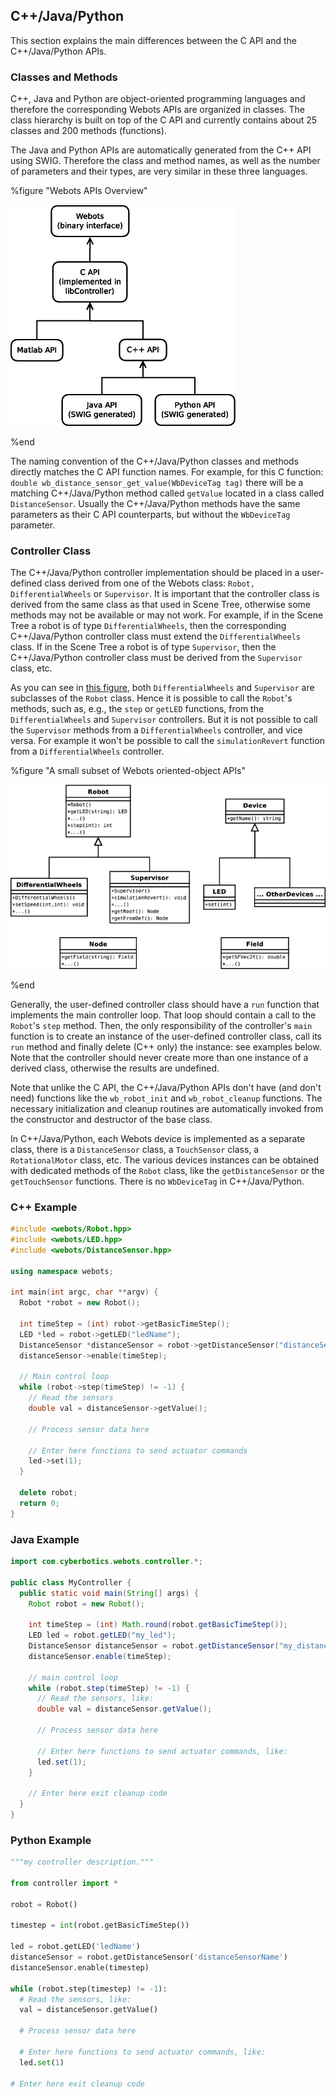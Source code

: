 ## C++/Java/Python

This section explains the main differences between the C API and the C++/Java/Python APIs.

### Classes and Methods

C++, Java and Python are object-oriented programming languages and therefore the corresponding Webots APIs are organized in classes.
The class hierarchy is built on top of the C API and currently contains about 25 classes and 200 methods (functions).

The Java and Python APIs are automatically generated from the C++ API using SWIG.
Therefore the class and method names, as well as the number of parameters and their types, are very similar in these three languages.

%figure "Webots APIs Overview"

![api_overview.png](images/api_overview.png)

%end

The naming convention of the C++/Java/Python classes and methods directly matches the C API function names.
For example, for this C function: `double wb_distance_sensor_get_value(WbDeviceTag tag)` there will be a matching C++/Java/Python method called `getValue` located in a class called `DistanceSensor`.
Usually the C++/Java/Python methods have the same parameters as their C API counterparts, but without the `WbDeviceTag` parameter.

### Controller Class

The C++/Java/Python controller implementation should be placed in a user-defined class derived from one of the Webots class: `Robot, DifferentialWheels` or `Supervisor`.
It is important that the controller class is derived from the same class as that used in Scene Tree, otherwise some methods may not be available or may not work.
For example, if in the Scene Tree a robot is of type `DifferentialWheels`, then the corresponding C++/Java/Python controller class must extend the `DifferentialWheels` class.
If in the Scene Tree a robot is of type `Supervisor`, then the C++/Java/Python controller class must be derived from the `Supervisor` class, etc.

As you can see in [this figure](#a-small-subset-of-webots-oriented-object-apis), both `DifferentialWheels` and `Supervisor` are subclasses of the `Robot` class.
Hence it is possible to call the `Robot`'s methods, such as, e.g., the `step` or `getLED` functions, from the `DifferentialWheels` and `Supervisor` controllers.
But it is not possible to call the `Supervisor` methods from a `DifferentialWheels` controller, and vice versa.
For example it won't be possible to call the `simulationRevert` function from a `DifferentialWheels` controller.

%figure "A small subset of Webots oriented-object APIs"

![oo_api.png](images/oo_api.png)

%end

Generally, the user-defined controller class should have a `run` function that implements the main controller loop.
That loop should contain a call to the `Robot`'s `step` method.
Then, the only responsibility of the controller's `main` function is to create an instance of the user-defined controller class, call its `run` method and finally delete (C++ only) the instance: see examples below.
Note that the controller should never create more than one instance of a derived class, otherwise the results are undefined.

Note that unlike the C API, the C++/Java/Python APIs don't have (and don't need) functions like the `wb_robot_init` and `wb_robot_cleanup` functions.
The necessary initialization and cleanup routines are automatically invoked from the constructor and destructor of the base class.

In C++/Java/Python, each Webots device is implemented as a separate class, there is a `DistanceSensor` class, a `TouchSensor` class, a `RotationalMotor` class, etc. The various devices instances can be obtained with dedicated methods of the `Robot` class, like the `getDistanceSensor` or the `getTouchSensor` functions.
There is no `WbDeviceTag` in C++/Java/Python.

### C++ Example

```c++
#include <webots/Robot.hpp>
#include <webots/LED.hpp>
#include <webots/DistanceSensor.hpp>

using namespace webots;

int main(int argc, char **argv) {
  Robot *robot = new Robot();

  int timeStep = (int) robot->getBasicTimeStep();
  LED *led = robot->getLED("ledName");
  DistanceSensor *distanceSensor = robot->getDistanceSensor("distanceSensorName");
  distanceSensor->enable(timeStep);

  // Main control loop
  while (robot->step(timeStep) != -1) {
    // Read the sensors
    double val = distanceSensor->getValue();

    // Process sensor data here

    // Enter here functions to send actuator commands
    led->set(1);
  }

  delete robot;
  return 0;
}
```

### Java Example

```java
import com.cyberbotics.webots.controller.*;

public class MyController {
  public static void main(String[] args) {
    Robot robot = new Robot();

    int timeStep = (int) Math.round(robot.getBasicTimeStep());
    LED led = robot.getLED("my_led");
    DistanceSensor distanceSensor = robot.getDistanceSensor("my_distance_sensor");
    distanceSensor.enable(timeStep);

    // main control loop
    while (robot.step(timeStep) != -1) {
      // Read the sensors, like:
      double val = distanceSensor.getValue();

      // Process sensor data here

      // Enter here functions to send actuator commands, like:
      led.set(1);
    }

    // Enter here exit cleanup code
  }
}
```

### Python Example

```python
"""my controller description."""

from controller import *

robot = Robot()

timestep = int(robot.getBasicTimeStep())

led = robot.getLED('ledName')
distanceSensor = robot.getDistanceSensor('distanceSensorName')
distanceSensor.enable(timestep)

while (robot.step(timestep) != -1):
  # Read the sensors, like:
  val = distanceSensor.getValue()

  # Process sensor data here

  # Enter here functions to send actuator commands, like:
  led.set(1)

# Enter here exit cleanup code
```
